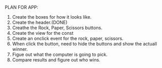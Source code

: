 PLAN FOR APP:
1. Create the boxes for how it looks like.
2. Create the header.(DONE)
3. Creathe the Rock, Paper, Scissors buttons.
4. Create the view for the const
5. Create an onclick event for the rock, paper, scissors.
6. When click the button, need to hide the buttons and show the actuall winner.
7. Figue out what the computer is going to pick.
8. Compare results and figure out who wins.